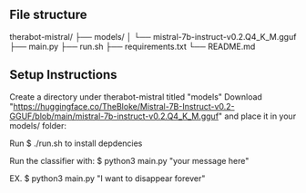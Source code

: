 
## File structure
therabot-mistral/
├── models/
│   └── mistral-7b-instruct-v0.2.Q4_K_M.gguf
├── main.py
├── run.sh
├── requirements.txt
└── README.md

## Setup Instructions
Create a directory under therabot-mistral titled "models"
Download "https://huggingface.co/TheBloke/Mistral-7B-Instruct-v0.2-GGUF/blob/main/mistral-7b-instruct-v0.2.Q4_K_M.gguf" and place it in your models/ folder:

Run
$ ./run.sh 
to install depdencies

Run the classifier with:
$ python3 main.py "your message here"

EX. $ python3 main.py "I want to disappear forever"
